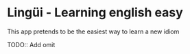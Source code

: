 # Lingüi - Learning english easy
This app pretends to be the easiest way to learn a new idiom

TODO:: Add omit 

